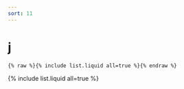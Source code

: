 ```yaml
---
sort: 11
---
```


# j

```
{% raw %}{% include list.liquid all=true %}{% endraw %}
```

{% include list.liquid all=true %}
